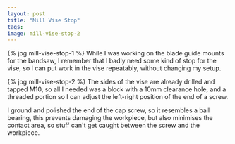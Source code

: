 ```yaml
---
layout: post
title: "Mill Vise Stop"
tags:
image: mill-vise-stop-2
---
```

{% jpg mill-vise-stop-1 %} While I was working on the blade guide mounts for the bandsaw, I remember that I badly need some kind of stop for the vise, so I can put work in the vise repeatably, without changing my setup.

{% jpg mill-vise-stop-2 %} The sides of the vise are already drilled and tapped M10, so all I needed was a block with a 10mm clearance hole, and a threaded portion so I can adjust the left-right position of the end of a screw.

I ground and polished the end of the cap screw, so it resembles a ball bearing, this prevents damaging the workpiece, but also minimises the contact area, so stuff can't get caught between the screw and the workpiece.


